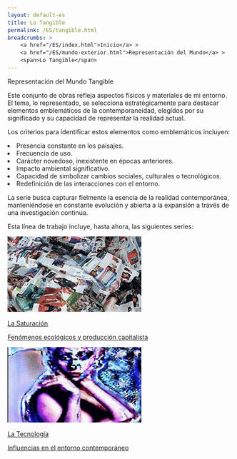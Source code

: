 ```yaml
---
layout: default-es
title: Lo Tangible
permalink: /ES/tangible.html
breadcrumbs: >
    <a href="/ES/index.html">Inicio</a> >
    <a href="/ES/mundo-exterior.html">Representación del Mundo</a> >
    <span>Lo Tangible</span>
---
```


<div class="subtitulo">Representación del Mundo Tangible</div>

<p class="parrafo">
Este conjunto de obras refleja aspectos físicos y materiales de mi entorno. El tema, lo representado, se selecciona estratégicamente para destacar elementos emblemáticos de la contemporaneidad, elegidos por su significado y su capacidad de representar la realidad actual.
</p>

<p class="parrafo">
Los criterios para identificar estos elementos como emblemáticos incluyen:
</p>

<p class="parrafo ul">
    <li>Presencia constante en los paisajes.</li>
    <li>Frecuencia de uso.</li>
    <li>Carácter novedoso, inexistente en épocas anteriores.</li>
    <li>Impacto ambiental significativo.</li>
    <li>Capacidad de simbolizar cambios sociales, culturales o tecnológicos.</li>
    <li>Redefinición de las interacciones con el entorno.</li>
</p>

<p class="parrafo">
La serie busca capturar fielmente la esencia de la realidad contemporánea, manteniéndose en constante evolución y abierta a la expansión a través de una investigación continua.
</p>

<p class="parrafo">
Esta línea de trabajo incluye, hasta ahora, las siguientes series:
</p>

<!-- Aquí se pueden añadir las series específicas cuando estén disponibles -->

<div class="button-container">
    <a href="/saturacion.html" class="fancy-button">
        <div class="button-content">
            <img src="/assets/img/animacion-boton-la-saturacion.gif" alt="La Saturación">
            <p class="title">La Saturación</p>
            <p class="subtitle">Fenómenos ecológicos y producción capitalista</p>
        </div>
    </a>
    <a href="/tecnologia.html" class="fancy-button">
        <div class="button-content">
            <img src="/assets/img/animacion-boton-la-tecnologia.gif" alt="La Tecnología">
            <p class="title">La Tecnología</p>
            <p class="subtitle">Influencias en el entorno contemporáneo</p>
        </div>
    </a>
</div>
